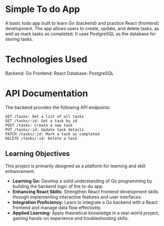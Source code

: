 # Simple To do App

A basic todo app built to learn Go (backend) and practice React (frontend) development. The app allows users to create, update, and delete tasks, as well as mark tasks as completed. It uses PostgreSQL as the database for storing tasks.

# Technologies Used

Backend: Go
Frontend: React
Database: PostgreSQL

# API Documentation

The backend provides the following API endpoints:

    GET /tasks: Get a list of all tasks
    GET /tasks/:id: Get a task by id
    POST /tasks: Create a new task
    PUT /tasks/:id: Update task details
    PATCH /tasks/:id: Mark a task as completed
    DELETE /tasks/:id: Delete a task

## Learning Objectives

This project is primarily designed as a platform for learning and skill enhancement:

- **Learning Go:** Develop a solid understanding of Go programming by building the backend logic of the to-do app.
- **Enhancing React Skills:** Strengthen React frontend development skills through implementing interactive features and user interfaces.
- **Integration Proficiency:** Learn to integrate a Go backend with a React frontend and manage data flow effectively.
- **Applied Learning:** Apply theoretical knowledge in a real-world project, gaining hands-on experience and troubleshooting skills.
